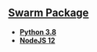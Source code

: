 ## [Swarm Package](https://github.com/rxflex/swarm-package)

- **[Python 3.8](https://github.com/Rxflex/swarm-package/tree/main/python3.8)**
- **[NodeJS 12](https://github.com/Rxflex/swarm-package/tree/main/nodejs12)**